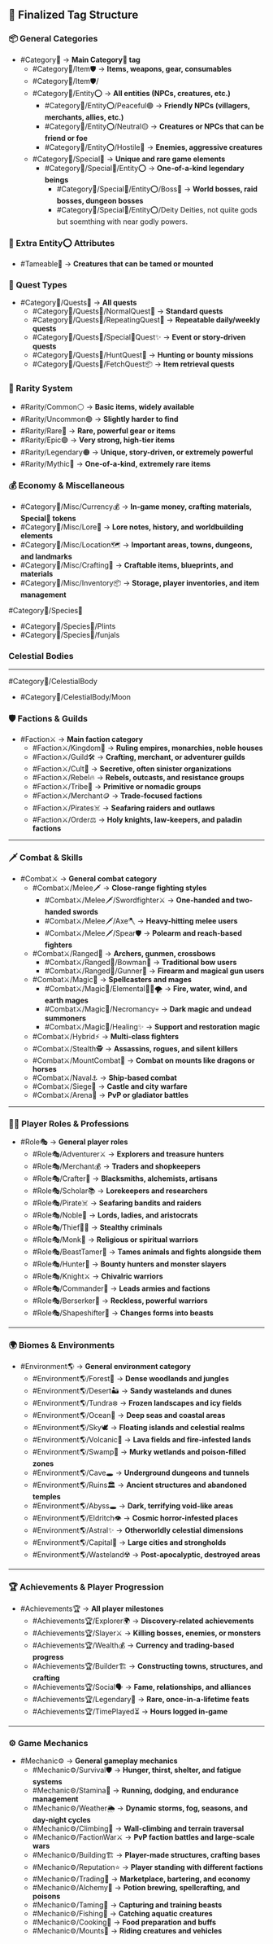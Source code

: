 ## **🌟 Finalized Tag Structure**

### **📦 General Categories**

- #Category🔰 → **Main Category🔰 tag**
    - #Category🔰/Item🛡️ → **Items, weapons, gear, consumables**
    - #Category🔰/Item🛡️/
    - #Category🔰/Entity⭕ → **All entities (NPCs, creatures, etc.)**
        - #Category🔰/Entity⭕/Peaceful🟢 → **Friendly NPCs (villagers, merchants, allies, etc.)**
        - #Category🔰/Entity⭕/Neutral🟡 → **Creatures or NPCs that can be friend or foe**
        - #Category🔰/Entity⭕/Hostile🔴 → **Enemies, aggressive creatures**
    - #Category🔰/Special🌟 → **Unique and rare game elements**
        - #Category🔰/Special🌟/Entity⭕ → **One-of-a-kind legendary beings**
            - #Category🔰/Special🌟/Entity⭕/Boss👑 → **World bosses, raid bosses, dungeon bosses**
            - #Category🔰/Special🌟/Entity⭕/Deity  Deities, not quiite gods but soemthing with near godly powers.

### **🐉 Extra Entity⭕ Attributes**

- #Tameable🐴 → **Creatures that can be tamed or mounted**

### **📜 Quest Types**

- #Category🔰/Quests📃 → **All quests**
    - #Category🔰/Quests📃/NormalQuest📝 → **Standard quests**
    - #Category🔰/Quests📃/RepeatingQuest🔁 → **Repeatable daily/weekly quests**
    - #Category🔰/Quests📃/Special🌟Quest✨ → **Event or story-driven quests**
    - #Category🔰/Quests📃/HuntQuest🎯 → **Hunting or bounty missions**
    - #Category🔰/Quests📃/FetchQuest📦 → **Item retrieval quests**

### **💎 Rarity System**

- #Rarity/Common⚪ → **Basic items, widely available**
- #Rarity/Uncommon🟢 → **Slightly harder to find**
- #Rarity/Rare🔵 → **Rare, powerful gear or items**
- #Rarity/Epic🟣 → **Very strong, high-tier items**
- #Rarity/Legendary🟠 → **Unique, story-driven, or extremely powerful**
- #Rarity/Mythic🌈 → **One-of-a-kind, extremely rare items**

### **💰 Economy & Miscellaneous**

- #Category🔰/Misc/Currency💰 → **In-game money, crafting materials, Special🌟 tokens**
- #Category🔰/Misc/Lore📜 → **Lore notes, history, and worldbuilding elements**
- #Category🔰/Misc/Location🗺️ → **Important areas, towns, dungeons, and landmarks**
- #Category🔰/Misc/Crafting🔧 → **Craftable items, blueprints, and materials**
- #Category🔰/Misc/Inventory📦 → **Storage, player inventories, and item management**

#Category🔰/Species🔘 
- #Category🔰/Species🔘/Plints 
- #Category🔰/Species🔘/funjals


### Celestial Bodies
---
#Category🔰/CelestialBody
- #Category🔰/CelestialBody/Moon


### **🛡️ Factions & Guilds**

- #Faction⚔️ → **Main faction category**
    - #Faction⚔️/Kingdom🏰 → **Ruling empires, monarchies, noble houses**
    - #Faction⚔️/Guild🛠️ → **Crafting, merchant, or adventurer guilds**
    - #Faction⚔️/Cult🔮 → **Secretive, often sinister organizations**
    - #Faction⚔️/Rebel🔥 → **Rebels, outcasts, and resistance groups**
    - #Faction⚔️/Tribe🌿 → **Primitive or nomadic groups**
    - #Faction⚔️/Merchant🪙 → **Trade-focused factions**
    - #Faction⚔️/Pirates☠️ → **Seafaring raiders and outlaws**
    - #Faction⚔️/Order⚖️ → **Holy knights, law-keepers, and paladin factions**

---

### **🗡️ Combat & Skills**

- #Combat⚔️ → **General combat category**
    - #Combat⚔️/Melee🗡️ → **Close-range fighting styles**
        - #Combat⚔️/Melee🗡️/Swordfighter⚔️ → **One-handed and two-handed swords**
        - #Combat⚔️/Melee🗡️/Axe🪓 → **Heavy-hitting melee users**
        - #Combat⚔️/Melee🗡️/Spear🛡️ → **Polearm and reach-based fighters**
    - #Combat⚔️/Ranged🏹 → **Archers, gunmen, crossbows**
        - #Combat⚔️/Ranged🏹/Bowman🏹 → **Traditional bow users**
        - #Combat⚔️/Ranged🏹/Gunner🔫 → **Firearm and magical gun users**
    - #Combat⚔️/Magic🔮 → **Spellcasters and mages**
        - #Combat⚔️/Magic🔮/Elemental🌊🔥🌪️ → **Fire, water, wind, and earth mages**
        - #Combat⚔️/Magic🔮/Necromancy💀 → **Dark magic and undead summoners**
        - #Combat⚔️/Magic🔮/Healing✨ → **Support and restoration magic**
    - #Combat⚔️/Hybrid⚡ → **Multi-class fighters**
    - #Combat⚔️/Stealth🕵️ → **Assassins, rogues, and silent killers**
    - #Combat⚔️/MountCombat🐉 → **Combat on mounts like dragons or horses**
    - #Combat⚔️/Naval⚓ → **Ship-based combat**
    - #Combat⚔️/Siege🏰 → **Castle and city warfare**
    - #Combat⚔️/Arena🥊 → **PvP or gladiator battles**

---

### **🧑‍🎓 Player Roles & Professions**

- #Role🎭 → **General player roles**
    - #Role🎭/Adventurer⚔️ → **Explorers and treasure hunters**
    - #Role🎭/Merchant💰 → **Traders and shopkeepers**
    - #Role🎭/Crafter🔨 → **Blacksmiths, alchemists, artisans**
    - #Role🎭/Scholar📚 → **Lorekeepers and researchers**
    - #Role🎭/Pirate☠️ → **Seafaring bandits and raiders**
    - #Role🎭/Noble👑 → **Lords, ladies, and aristocrats**
    - #Role🎭/Thief🕵️‍♂️ → **Stealthy criminals**
    - #Role🎭/Monk🛐 → **Religious or spiritual warriors**
    - #Role🎭/BeastTamer🐺 → **Tames animals and fights alongside them**
    - #Role🎭/Hunter🎯 → **Bounty hunters and monster slayers**
    - #Role🎭/Knight⚔️ → **Chivalric warriors**
    - #Role🎭/Commander🏅 → **Leads armies and factions**
    - #Role🎭/Berserker💢 → **Reckless, powerful warriors**
    - #Role🎭/Shapeshifter🐺 → **Changes forms into beasts**

---

### **🌍 Biomes & Environments**

- #Environment🌎 → **General environment category**
    - #Environment🌎/Forest🌲 → **Dense woodlands and jungles**
    - #Environment🌎/Desert🏜️ → **Sandy wastelands and dunes**
    - #Environment🌎/Tundra❄️ → **Frozen landscapes and icy fields**
    - #Environment🌎/Ocean🌊 → **Deep seas and coastal areas**
    - #Environment🌎/Sky🕊️ → **Floating islands and celestial realms**
    - #Environment🌎/Volcanic🌋 → **Lava fields and fire-infested lands**
    - #Environment🌎/Swamp🦎 → **Murky wetlands and poison-filled zones**
    - #Environment🌎/Cave🕳️ → **Underground dungeons and tunnels**
    - #Environment🌎/Ruins🏛️ → **Ancient structures and abandoned temples**
    - #Environment🌎/Abyss🕳️ → **Dark, terrifying void-like areas**
    - #Environment🌎/Eldritch👁️ → **Cosmic horror-infested places**
    - #Environment🌎/Astral✨ → **Otherworldly celestial dimensions**
    - #Environment🌎/Capital🏰 → **Large cities and strongholds**
    - #Environment🌎/Wasteland☢️ → **Post-apocalyptic, destroyed areas**

---

### **🏆 Achievements & Player Progression**

- #Achievements🏆 → **All player milestones**
    - #Achievements🏆/Explorer🌍 → **Discovery-related achievements**
    - #Achievements🏆/Slayer⚔️ → **Killing bosses, enemies, or monsters**
    - #Achievements🏆/Wealth💰 → **Currency and trading-based progress**
    - #Achievements🏆/Builder🏗️ → **Constructing towns, structures, and crafting**
    - #Achievements🏆/Social🗣️ → **Fame, relationships, and alliances**
    - #Achievements🏆/Legendary🌟 → **Rare, once-in-a-lifetime feats**
    - #Achievements🏆/TimePlayed⏳ → **Hours logged in-game**

---

### **⚙️ Game Mechanics**

- #Mechanic⚙️ → **General gameplay mechanics**
    - #Mechanic⚙️/Survival🛡️ → **Hunger, thirst, shelter, and fatigue systems**
    - #Mechanic⚙️/Stamina💨 → **Running, dodging, and endurance management**
    - #Mechanic⚙️/Weather🌦️ → **Dynamic storms, fog, seasons, and day-night cycles**
    - #Mechanic⚙️/Climbing🧗 → **Wall-climbing and terrain traversal**
    - #Mechanic⚙️/FactionWar⚔️ → **PvP faction battles and large-scale wars**
    - #Mechanic⚙️/Building🏗️ → **Player-made structures, crafting bases**
    - #Mechanic⚙️/Reputation⭐ → **Player standing with different factions**
    - #Mechanic⚙️/Trading💱 → **Marketplace, bartering, and economy**
    - #Mechanic⚙️/Alchemy🧪 → **Potion brewing, spellcrafting, and poisons**
    - #Mechanic⚙️/Taming🐺 → **Capturing and training beasts**
    - #Mechanic⚙️/Fishing🎣 → **Catching aquatic creatures**
    - #Mechanic⚙️/Cooking🍖 → **Food preparation and buffs**
    - #Mechanic⚙️/Mounts🐎 → **Riding creatures and vehicles**